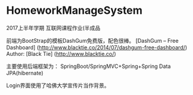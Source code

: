 # HomeworkManageSystem
2017上半年学期 互联网课程作业(半成品

前端为BootStrap的模板DashGum免费版，配色很棒。
[DashGum – Free Dashboard] (http://www.blacktie.co/2014/07/dashgum-free-dashboard/)
Author: [Black Tie] (http://www.blacktie.co/)

主要使用后端框架为：
SpringBoot/SpringMVC+Spring+Spring Data JPA(hibernate)

Login界面使用了哈佛大学宣传片当作背景。
